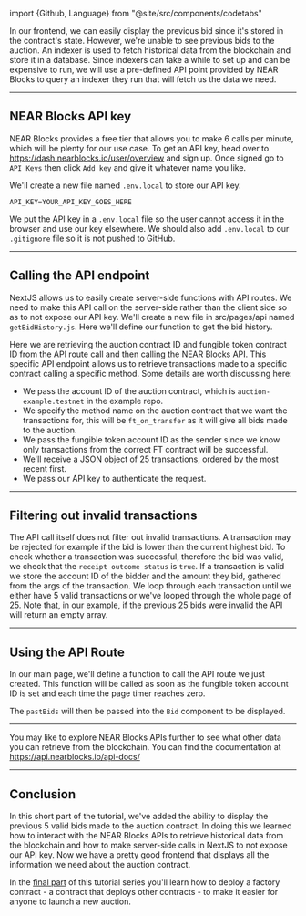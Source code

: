 import {Github, Language} from "@site/src/components/codetabs"

In our frontend, we can easily display the previous bid since it's stored in the contract's state. However, we're unable to see previous bids to the auction. An indexer is used to fetch historical data from the blockchain and store it in a database. Since indexers can take a while to set up and can be expensive to run, we will use a pre-defined API point provided by NEAR Blocks to query an indexer they run that will fetch us the data we need.

---

## NEAR Blocks API key

NEAR Blocks provides a free tier that allows you to make 6 calls per minute, which will be plenty for our use case. To get an API key, head over to https://dash.nearblocks.io/user/overview and sign up. Once signed go to `API Keys` then click `Add key` and give it whatever name you like. 

We'll create a new file named `.env.local` to store our API key.

```env
API_KEY=YOUR_API_KEY_GOES_HERE
```

We put the API key in a `.env.local` file so the user cannot access it in the browser and use our key elsewhere. We should also add `.env.local` to our `.gitignore` file so it is not pushed to GitHub.

---

## Calling the API endpoint

NextJS allows us to easily create server-side functions with API routes. We need to make this API call on the server-side rather than the client side so as to not expose our API key. We'll create a new file in src/pages/api named `getBidHistory.js`. Here we'll define our function to get the bid history.

<Language value="javascript" language="javascript" showSingleFName={true}>
    <Github fname="getBidHistory.js" 
        url="https://github.com/near-examples/auctions-tutorial/blob/reorg-auction/frontend/src/pages/api/getBidHistory.js#L1-L13"
        start="1" end="13" />
</Language>

Here we are retrieving the auction contract ID and fungible token contract ID from the API route call and then calling the NEAR Blocks API. This specific API endpoint allows us to retrieve transactions made to a specific contract calling a specific method. Some details are worth discussing here:

- We pass the account ID of the auction contract, which is `auction-example.testnet` in the example repo.
- We specify the method name on the auction contract that we want the transactions for, this will be `ft_on_transfer` as it will give all bids made to the auction.
- We pass the fungible token account ID as the sender since we know only transactions from the correct FT contract will be successful.
- We'll receive a JSON object of 25 transactions, ordered by the most recent first.
- We pass our API key to authenticate the request.

---

## Filtering out invalid transactions

The API call itself does not filter out invalid transactions. A transaction may be rejected for example if the bid is lower than the current highest bid. To check whether a transaction was successful, therefore the bid was valid, we check that the `receipt outcome status` is `true`. If a transaction is valid we store the account ID of the bidder and the amount they bid, gathered from the args of the transaction. We loop through each transaction until we either have 5 valid transactions or we've looped through the whole page of 25. Note that, in our example, if the previous 25 bids were invalid the API will return an empty array. 

<Language value="javascript" language="javascript" showSingleFName={true}>
    <Github fname="getBidHistory.js" 
        url="https://github.com/near-examples/auctions-tutorial/blob/reorg-auction/frontend/src/pages/api/getBidHistory.js#L15-L43"
        start="15" end="43" />
</Language>

---

## Using the API Route

In our main page, we'll define a function to call the API route we just created. This function will be called as soon as the fungible token account ID is set and each time the page timer reaches zero.

<Language value="javascript" language="javascript" showSingleFName={true}>
    <Github fname="getBidHistory.js" 
        url="https://github.com/near-examples/auctions-tutorial/blob/reorg-auction/frontend/src/pages/index.js#L114-L124"
        start="116" end="124" />
</Language>

The `pastBids` will then be passed into the `Bid` component to be displayed.

---

You may like to explore NEAR Blocks APIs further to see what other data you can retrieve from the blockchain. You can find the documentation at https://api.nearblocks.io/api-docs/

---

## Conclusion

In this short part of the tutorial, we've added the ability to display the previous 5 valid bids made to the auction contract. In doing this we learned how to interact with the NEAR Blocks APIs to retrieve historical data from the blockchain and how to make server-side calls in NextJS to not expose our API key. Now we have a pretty good frontend that displays all the information we need about the auction contract.

In the [final part](./7-factory.md) of this tutorial series you'll learn how to deploy a factory contract - a contract that deploys other contracts - to make it easier for anyone to launch a new auction.